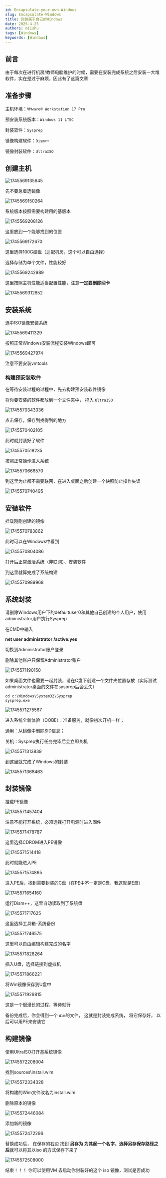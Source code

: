 ```yaml
---
id: Encapsulate-your-own-Windows
slug: Encapsulate-Windows
title: 封装属于自己的Windows
date: 2025-4-25
authors: m1ishu
tags: [Windows]
keywords: [Windows]
---
```

<!-- truncate -->

## 前言

由于每次在进行机房/教师电脑维护的时候，需要在安装完成系统之后安装一大堆软件，实在是过于麻烦，因此有了这篇文章

## 准备步骤

主机环境：`VMware® Workstation 17 Pro`

预安装系统版本：`Windows 11 LTSC`

封装软件：`Sysprep`

镜像构建软件：`Dism++`

镜像封装软件：`UltraISO`

## 创建主机

![1745569135645](image/封装属于自己的Windows/1745569135645.png)

先不要急着选镜像

![1745569150264](image/封装属于自己的Windows/1745569150264.png)

系统版本按照需要构建用的基版本

![1745569208126](image/封装属于自己的Windows/1745569208126.png)

这里放到一个能够找到的位置

![1745569172670](image/封装属于自己的Windows/1745569172670.png)

这里选择100G硬盘（适配机房，这个可以自由选择）

选择存储为单个文件，性能较好

![1745569242989](image/封装属于自己的Windows/1745569242989.png)

这里按照主机性能适当配置性能，注意**一定要删除网卡**

![1745569312852](image/封装属于自己的Windows/1745569312852.png)

## 安装系统

选中ISO镜像安装系统

![1745569411329](image/封装属于自己的Windows/1745569411329.png)

按照正常Windows安装流程安装Windows即可

![1745569427974](image/封装属于自己的Windows/1745569427974.png)

注意不要安装vmtools

### 构建预安装软件

在等待安装过程的过程中，先去构建预安装软件镜像

将你要安装的软件都放到一个文件夹中， 拖入 `UltraISO`

![1745570343336](image/封装属于自己的Windows/1745570343336.png)

点击保存，保存到找得到的地方

![1745570402105](image/封装属于自己的Windows/1745570402105.png)

此时就封装好了软件

![1745570518235](image/封装属于自己的Windows/1745570518235.png)

按照正常操作进入系统

![1745570666570](image/封装属于自己的Windows/1745570666570.png)

到这里为止都不需要联网，在进入桌面之后创建一个快照防止操作失误

![1745570740495](image/封装属于自己的Windows/1745570740495.png)

## 安装软件

挂载刚刚创建的镜像

![1745570783862](image/封装属于自己的Windows/1745570783862.png)

此时可以在Windows中看到

![1745570804086](image/封装属于自己的Windows/1745570804086.png)

打开后正常激活系统（非联网）、安装软件

到这里就算完成了系统构建

![1745570989968](image/封装属于自己的Windows/1745570989968.png)

## 系统封装

请删除Windows用户下的defaultuser0和其他自己创建的个人用户，使用administrator用户执行Sysprep

在CMD中输入

**net user administrator /active:yes**

切换到Administrator账户登录

删除其他账户只保留Administrator账户

![1745571190150](image/封装属于自己的Windows/1745571190150.png)

如果桌面文件也需要一起封装，请在C盘下创建一个文件夹位置存放（实际测试administrator桌面的文件在sysprep后会丢失）

```
cd c:\Windows\System32\Sysprep
sysprep.exe
```

![1745571275567](image/封装属于自己的Windows/1745571275567.png)

进入系统全新体验（OOBE）：准备服务，就像初次开机一样；

通用：从镜像中删除SID信息；

关机：Sysprep执行任务完毕后会立即关机

![1745571313839](image/封装属于自己的Windows/1745571313839.png)

到这里就完成了Windows的封装

![1745571368463](image/封装属于自己的Windows/1745571368463.png)

## 封装镜像

挂载PE镜像

![1745571457404](image/封装属于自己的Windows/1745571457404.png)

注意不能打开系统，必须选择打开电源时进入固件

![1745571478787](image/封装属于自己的Windows/1745571478787.png)

这里选择CDROM进入PE镜像

![1745571514418](image/封装属于自己的Windows/1745571514418.png)

此时就能进入PE

![1745571574865](image/封装属于自己的Windows/1745571574865.png)

进入PE后，找到需要封装的C盘（在PE中不一定是C盘，我这就是E盘）

![1745571654160](image/封装属于自己的Windows/1745571654160.png)

运行Dism++，这里自动读取到了系统盘

![1745571717625](image/封装属于自己的Windows/1745571717625.png)

这里选择工具箱-系统备份

![1745571746575](image/封装属于自己的Windows/1745571746575.png)

这里可以自由编辑构建完成的名字

![1745571828264](image/封装属于自己的Windows/1745571828264.png)

插入U盘，选择链接到虚拟机

![1745571866221](image/封装属于自己的Windows/1745571866221.png)

将Win镜像保存到U盘中

![1745571929815](image/封装属于自己的Windows/1745571929815.png)

这是一个很漫长的过程，等待就行

备份完成后，你会得到一个 `Wim`的文件， 这就是封装完成系统， 将它保存好， 以后可以用PE来安装它

## 构建镜像

使用UltraISO打开基系统镜像

![1745572208004](image/封装属于自己的Windows/1745572208004.png)

找到sources\install.wim

![1745572334328](image/封装属于自己的Windows/1745572334328.png)

将构建的Wim文件改名为install.wim

删除原本的镜像

![1745572446084](image/封装属于自己的Windows/1745572446084.png)

添加新的镜像

![1745572472296](image/封装属于自己的Windows/1745572472296.png)

替换成功后， 在保存的右边 找到  **另存为  为其起一个名字，选择另存保存路径之后**就可以将其以iso 的方式保存下来了

![1745572508000](image/封装属于自己的Windows/1745572508000.png)

结束！！！ 你可以使用VM 去启动你封装好的这个 iso 镜像，测试是否成功
